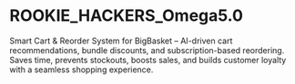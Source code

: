 # ROOKIE_HACKERS_Omega5.0
Smart Cart &amp; Reorder System for BigBasket – AI-driven cart recommendations, bundle discounts, and subscription-based reordering. Saves time, prevents stockouts, boosts sales, and builds customer loyalty with a seamless shopping experience.
